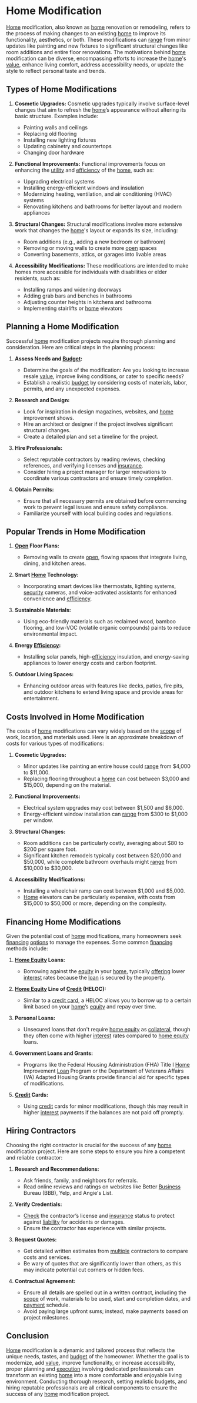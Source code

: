 # Home Modification

[Home](../h/home.md) modification, also known as [home](../h/home.md) renovation or remodeling, refers to the process of making changes to an existing [home](../h/home.md) to improve its functionality, aesthetics, or both. These modifications can [range](../r/range.md) from minor updates like painting and new fixtures to significant structural changes like room additions and entire floor renovations. The motivations behind [home](../h/home.md) modification can be diverse, encompassing efforts to increase the [home](../h/home.md)'s [value](../v/value.md), enhance living comfort, address accessibility needs, or update the style to reflect personal taste and trends.

## Types of Home Modifications

1. **Cosmetic Upgrades:**
    Cosmetic upgrades typically involve surface-level changes that aim to refresh the [home](../h/home.md)’s appearance without altering its basic structure. Examples include:
   - Painting walls and ceilings
   - Replacing old flooring
   - Installing new lighting fixtures
   - Updating cabinetry and countertops
   - Changing door hardware

2. **Functional Improvements:**
    Functional improvements focus on enhancing the [utility](../u/utility.md) and [efficiency](../e/efficiency.md) of the [home](../h/home.md), such as:
   - Upgrading electrical systems
   - Installing energy-efficient windows and insulation
   - Modernizing heating, ventilation, and air conditioning (HVAC) systems
   - Renovating kitchens and bathrooms for better layout and modern appliances

3. **Structural Changes:**
    Structural modifications involve more extensive work that changes the [home](../h/home.md)'s layout or expands its size, including:
   - Room additions (e.g., adding a new bedroom or bathroom)
   - Removing or moving walls to create more [open](../o/open.md) spaces
   - Converting basements, attics, or garages into livable areas

4. **Accessibility Modifications:**
    These modifications are intended to make homes more accessible for individuals with disabilities or elder residents, such as:
   - Installing ramps and widening doorways
   - Adding grab bars and benches in bathrooms
   - Adjusting counter heights in kitchens and bathrooms
   - Implementing stairlifts or [home](../h/home.md) elevators

## Planning a Home Modification

Successful [home](../h/home.md) modification projects require thorough planning and consideration. Here are critical steps in the planning process:

1. **Assess Needs and [Budget](../b/budget.md):**
    - Determine the goals of the modification: Are you looking to increase resale [value](../v/value.md), improve living conditions, or cater to specific needs?
    - Establish a realistic [budget](../b/budget.md) by considering costs of materials, labor, permits, and any unexpected expenses.

2. **Research and Design:**
    - Look for inspiration in design magazines, websites, and [home](../h/home.md) improvement shows.
    - Hire an architect or designer if the project involves significant structural changes.
    - Create a detailed plan and set a timeline for the project.

3. **Hire Professionals:**
    - Select reputable contractors by reading reviews, checking references, and verifying licenses and [insurance](../i/insurance.md).
    - Consider hiring a project manager for larger renovations to coordinate various contractors and ensure timely completion.

4. **Obtain Permits:**
    - Ensure that all necessary permits are obtained before commencing work to prevent legal issues and ensure safety compliance.
    - Familiarize yourself with local building codes and regulations.

## Popular Trends in Home Modification

1. **[Open](../o/open.md) Floor Plans:**
    - Removing walls to create [open](../o/open.md), flowing spaces that integrate living, dining, and kitchen areas.

2. **Smart [Home](../h/home.md) Technology:**
    - Incorporating smart devices like thermostats, lighting systems, [security](../s/security.md) cameras, and voice-activated assistants for enhanced convenience and [efficiency](../e/efficiency.md).

3. **Sustainable Materials:**
    - Using eco-friendly materials such as reclaimed wood, bamboo flooring, and low-VOC (volatile organic compounds) paints to reduce environmental impact.

4. **Energy [Efficiency](../e/efficiency.md):**
    - Installing solar panels, high-[efficiency](../e/efficiency.md) insulation, and energy-saving appliances to lower energy costs and carbon footprint.

5. **Outdoor Living Spaces:**
    - Enhancing outdoor areas with features like decks, patios, fire pits, and outdoor kitchens to extend living space and provide areas for entertainment.

## Costs Involved in Home Modification

The costs of [home](../h/home.md) modifications can vary widely based on the [scope](../s/scope.md) of work, location, and materials used. Here is an approximate breakdown of costs for various types of modifications:

1. **Cosmetic Upgrades:**
    - Minor updates like painting an entire house could [range](../r/range.md) from $4,000 to $11,000.
    - Replacing flooring throughout a [home](../h/home.md) can cost between $3,000 and $15,000, depending on the material.

2. **Functional Improvements:**
    - Electrical system upgrades may cost between $1,500 and $6,000.
    - Energy-efficient window installation can [range](../r/range.md) from $300 to $1,000 per window.

3. **Structural Changes:**
    - Room additions can be particularly costly, averaging about $80 to $200 per square foot.
    - Significant kitchen remodels typically cost between $20,000 and $50,000, while complete bathroom overhauls might [range](../r/range.md) from $10,000 to $30,000.

4. **Accessibility Modifications:**
    - Installing a wheelchair ramp can cost between $1,000 and $5,000.
    - [Home](../h/home.md) elevators can be particularly expensive, with costs from $15,000 to $50,000 or more, depending on the complexity.

## Financing Home Modifications

Given the potential cost of [home](../h/home.md) modifications, many homeowners seek [financing](../f/financing.md) [options](../o/options.md) to manage the expenses. Some common [financing](../f/financing.md) methods include:

1. **[Home Equity](../h/home_equity.md) Loans:**
    - Borrowing against the [equity](../e/equity.md) in your [home](../h/home.md), typically [offering](../o/offering.md) lower [interest](../i/interest.md) rates because the [loan](../l/loan.md) is secured by the property.

2. **[Home Equity](../h/home_equity.md) Line of [Credit](../c/credit.md) (HELOC):**
    - Similar to a [credit card](../c/credit_card.md), a HELOC allows you to borrow up to a certain limit based on your [home](../h/home.md)’s [equity](../e/equity.md) and repay over time.

3. **Personal Loans:**
    - Unsecured loans that don't require [home equity](../h/home_equity.md) as [collateral](../c/collateral.md), though they often come with higher [interest](../i/interest.md) rates compared to [home equity](../h/home_equity.md) loans.

4. **Government Loans and Grants:**
    - Programs like the Federal Housing Administration (FHA) Title I [Home](../h/home.md) Improvement [Loan](../l/loan.md) Program or the Department of Veterans Affairs (VA) Adapted Housing Grants provide financial aid for specific types of modifications.

5. **[Credit](../c/credit.md) Cards:**
    - Using [credit](../c/credit.md) cards for minor modifications, though this may result in higher [interest](../i/interest.md) payments if the balances are not paid off promptly.

## Hiring Contractors

Choosing the right contractor is crucial for the success of any [home](../h/home.md) modification project. Here are some steps to ensure you hire a competent and reliable contractor:

1. **Research and Recommendations:**
    - Ask friends, family, and neighbors for referrals.
    - Read online reviews and ratings on websites like Better [Business](../b/business.md) Bureau (BBB), Yelp, and Angie's List.

2. **Verify Credentials:**
    - [Check](../c/check.md) the contractor’s license and [insurance](../i/insurance.md) status to protect against [liability](../l/liability.md) for accidents or damages.
    - Ensure the contractor has experience with similar projects.

3. **Request Quotes:**
    - Get detailed written estimates from [multiple](../m/multiple.md) contractors to compare costs and services.
    - Be wary of quotes that are significantly lower than others, as this may indicate potential cut corners or hidden fees.

4. **Contractual Agreement:**
    - Ensure all details are spelled out in a written contract, including the [scope](../s/scope.md) of work, materials to be used, start and completion dates, and [payment](../p/payment.md) schedule.
    - Avoid paying large upfront sums; instead, make payments based on project milestones.

## Conclusion

[Home](../h/home.md) modification is a dynamic and tailored process that reflects the unique needs, tastes, and [budget](../b/budget.md) of the homeowner. Whether the goal is to modernize, add [value](../v/value.md), improve functionality, or increase accessibility, proper planning and [execution](../e/execution.md) involving dedicated professionals can transform an existing [home](../h/home.md) into a more comfortable and enjoyable living environment. Conducting thorough research, setting realistic budgets, and hiring reputable professionals are all critical components to ensure the success of any [home](../h/home.md) modification project.